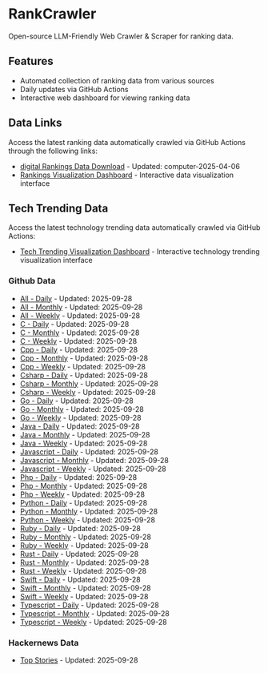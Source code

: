 # RankCrawler

Open-source LLM-Friendly Web Crawler & Scraper for ranking data.

## Features

* Automated collection of ranking data from various sources
* Daily updates via GitHub Actions
* Interactive web dashboard for viewing ranking data


## Data Links

Access the latest ranking data automatically crawled via GitHub Actions through the following links:

* [digital Rankings Data Download](https://github.com/chenjy16/RankCrawler/blob/main/data/1688/digital_computer_2025-04-06.json) - Updated: computer-2025-04-06
* [Rankings Visualization Dashboard](https://chenjy16.github.io/RankCrawler/1688_rankings.html) - Interactive data visualization interface




## Tech Trending Data

Access the latest technology trending data automatically crawled via GitHub Actions:

* [Tech Trending Visualization Dashboard](https://chenjy16.github.io/RankCrawler/tech_trending.html) - Interactive technology trending visualization interface

### Github Data

* [All - Daily](https://github.com/chenjy16/RankCrawler/blob/main/data/github/github_all_daily_2025-09-28.json) - Updated: 2025-09-28
* [All - Monthly](https://github.com/chenjy16/RankCrawler/blob/main/data/github/github_all_monthly_2025-09-28.json) - Updated: 2025-09-28
* [All - Weekly](https://github.com/chenjy16/RankCrawler/blob/main/data/github/github_all_weekly_2025-09-28.json) - Updated: 2025-09-28
* [C - Daily](https://github.com/chenjy16/RankCrawler/blob/main/data/github/github_c_daily_2025-09-28.json) - Updated: 2025-09-28
* [C - Monthly](https://github.com/chenjy16/RankCrawler/blob/main/data/github/github_c_monthly_2025-09-28.json) - Updated: 2025-09-28
* [C - Weekly](https://github.com/chenjy16/RankCrawler/blob/main/data/github/github_c_weekly_2025-09-28.json) - Updated: 2025-09-28
* [Cpp - Daily](https://github.com/chenjy16/RankCrawler/blob/main/data/github/github_cpp_daily_2025-09-28.json) - Updated: 2025-09-28
* [Cpp - Monthly](https://github.com/chenjy16/RankCrawler/blob/main/data/github/github_cpp_monthly_2025-09-28.json) - Updated: 2025-09-28
* [Cpp - Weekly](https://github.com/chenjy16/RankCrawler/blob/main/data/github/github_cpp_weekly_2025-09-28.json) - Updated: 2025-09-28
* [Csharp - Daily](https://github.com/chenjy16/RankCrawler/blob/main/data/github/github_csharp_daily_2025-09-28.json) - Updated: 2025-09-28
* [Csharp - Monthly](https://github.com/chenjy16/RankCrawler/blob/main/data/github/github_csharp_monthly_2025-09-28.json) - Updated: 2025-09-28
* [Csharp - Weekly](https://github.com/chenjy16/RankCrawler/blob/main/data/github/github_csharp_weekly_2025-09-28.json) - Updated: 2025-09-28
* [Go - Daily](https://github.com/chenjy16/RankCrawler/blob/main/data/github/github_go_daily_2025-09-28.json) - Updated: 2025-09-28
* [Go - Monthly](https://github.com/chenjy16/RankCrawler/blob/main/data/github/github_go_monthly_2025-09-28.json) - Updated: 2025-09-28
* [Go - Weekly](https://github.com/chenjy16/RankCrawler/blob/main/data/github/github_go_weekly_2025-09-28.json) - Updated: 2025-09-28
* [Java - Daily](https://github.com/chenjy16/RankCrawler/blob/main/data/github/github_java_daily_2025-09-28.json) - Updated: 2025-09-28
* [Java - Monthly](https://github.com/chenjy16/RankCrawler/blob/main/data/github/github_java_monthly_2025-09-28.json) - Updated: 2025-09-28
* [Java - Weekly](https://github.com/chenjy16/RankCrawler/blob/main/data/github/github_java_weekly_2025-09-28.json) - Updated: 2025-09-28
* [Javascript - Daily](https://github.com/chenjy16/RankCrawler/blob/main/data/github/github_javascript_daily_2025-09-28.json) - Updated: 2025-09-28
* [Javascript - Monthly](https://github.com/chenjy16/RankCrawler/blob/main/data/github/github_javascript_monthly_2025-09-28.json) - Updated: 2025-09-28
* [Javascript - Weekly](https://github.com/chenjy16/RankCrawler/blob/main/data/github/github_javascript_weekly_2025-09-28.json) - Updated: 2025-09-28
* [Php - Daily](https://github.com/chenjy16/RankCrawler/blob/main/data/github/github_php_daily_2025-09-28.json) - Updated: 2025-09-28
* [Php - Monthly](https://github.com/chenjy16/RankCrawler/blob/main/data/github/github_php_monthly_2025-09-28.json) - Updated: 2025-09-28
* [Php - Weekly](https://github.com/chenjy16/RankCrawler/blob/main/data/github/github_php_weekly_2025-09-28.json) - Updated: 2025-09-28
* [Python - Daily](https://github.com/chenjy16/RankCrawler/blob/main/data/github/github_python_daily_2025-09-28.json) - Updated: 2025-09-28
* [Python - Monthly](https://github.com/chenjy16/RankCrawler/blob/main/data/github/github_python_monthly_2025-09-28.json) - Updated: 2025-09-28
* [Python - Weekly](https://github.com/chenjy16/RankCrawler/blob/main/data/github/github_python_weekly_2025-09-28.json) - Updated: 2025-09-28
* [Ruby - Daily](https://github.com/chenjy16/RankCrawler/blob/main/data/github/github_ruby_daily_2025-09-28.json) - Updated: 2025-09-28
* [Ruby - Monthly](https://github.com/chenjy16/RankCrawler/blob/main/data/github/github_ruby_monthly_2025-09-28.json) - Updated: 2025-09-28
* [Ruby - Weekly](https://github.com/chenjy16/RankCrawler/blob/main/data/github/github_ruby_weekly_2025-09-28.json) - Updated: 2025-09-28
* [Rust - Daily](https://github.com/chenjy16/RankCrawler/blob/main/data/github/github_rust_daily_2025-09-28.json) - Updated: 2025-09-28
* [Rust - Monthly](https://github.com/chenjy16/RankCrawler/blob/main/data/github/github_rust_monthly_2025-09-28.json) - Updated: 2025-09-28
* [Rust - Weekly](https://github.com/chenjy16/RankCrawler/blob/main/data/github/github_rust_weekly_2025-09-28.json) - Updated: 2025-09-28
* [Swift - Daily](https://github.com/chenjy16/RankCrawler/blob/main/data/github/github_swift_daily_2025-09-28.json) - Updated: 2025-09-28
* [Swift - Monthly](https://github.com/chenjy16/RankCrawler/blob/main/data/github/github_swift_monthly_2025-09-28.json) - Updated: 2025-09-28
* [Swift - Weekly](https://github.com/chenjy16/RankCrawler/blob/main/data/github/github_swift_weekly_2025-09-28.json) - Updated: 2025-09-28
* [Typescript - Daily](https://github.com/chenjy16/RankCrawler/blob/main/data/github/github_typescript_daily_2025-09-28.json) - Updated: 2025-09-28
* [Typescript - Monthly](https://github.com/chenjy16/RankCrawler/blob/main/data/github/github_typescript_monthly_2025-09-28.json) - Updated: 2025-09-28
* [Typescript - Weekly](https://github.com/chenjy16/RankCrawler/blob/main/data/github/github_typescript_weekly_2025-09-28.json) - Updated: 2025-09-28

### Hackernews Data

* [Top Stories](https://github.com/chenjy16/RankCrawler/blob/main/data/hackernews/hackernews_top_2025-09-28.json) - Updated: 2025-09-28


